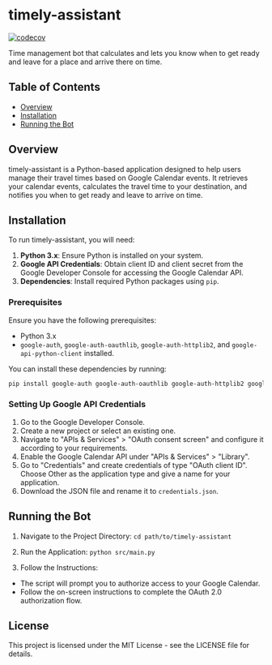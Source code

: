 # timely-assistant

[![codecov](https://codecov.io/gh/Octothorpe-B/timely-assistant/graph/badge.svg?token=2YUXJFCAKZ)](https://codecov.io/gh/Octothorpe-B/timely-assistant)

Time management bot that calculates and lets you know when to get ready and leave for a place and arrive there on time.

## Table of Contents

- [Overview](#overview)
- [Installation](#installation)
- [Running the Bot](#running-the-bot)

## Overview

timely-assistant is a Python-based application designed to help users manage their travel times based on Google Calendar events. It retrieves your calendar events, calculates the travel time to your destination, and notifies you when to get ready and leave to arrive on time.

## Installation

To run timely-assistant, you will need:

1. **Python 3.x**: Ensure Python is installed on your system.
2. **Google API Credentials**: Obtain client ID and client secret from the Google Developer Console for accessing the Google Calendar API.
3. **Dependencies**: Install required Python packages using `pip`.

### Prerequisites

Ensure you have the following prerequisites:

- Python 3.x
- `google-auth`, `google-auth-oauthlib`, `google-auth-httplib2`, and `google-api-python-client` installed.

You can install these dependencies by running:

```sh
pip install google-auth google-auth-oauthlib google-auth-httplib2 google-api-python-client
```

### Setting Up Google API Credentials

1. Go to the Google Developer Console.
2. Create a new project or select an existing one.
3. Navigate to "APIs & Services" > "OAuth consent screen" and configure it according to your requirements.
4. Enable the Google Calendar API under "APIs & Services" > "Library".
5. Go to "Credentials" and create credentials of type "OAuth client ID". Choose Other as the application type and give a name for your application.
6. Download the JSON file and rename it to `credentials.json`.

## Running the Bot

1. Navigate to the Project Directory:
`cd path/to/timely-assistant`

2. Run the Application:
`python src/main.py`

3. Follow the Instructions:

- The script will prompt you to authorize access to your Google Calendar.
- Follow the on-screen instructions to complete the OAuth 2.0 authorization flow.

## License

This project is licensed under the MIT License - see the LICENSE file for details.
